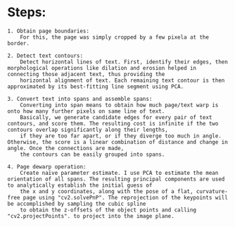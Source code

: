 

Steps:
=====================


	1. Obtain page boundaries:
		For this, the page was simply cropped by a few pixela at the border.
		
	2. Detect text contours:
		Detect horizontal lines of text. First, identify their edges, then morphological operations like dilation and erosion helped in connecting those adjacent text, thus providing the 
		horizontal alignment of text. Each remaining text contour is then approximated by its best-fitting line segment using PCA.
		
	3. Convert text into spans and assemble spans:
		Converting into span means to obtain how much page/text warp is onto how many further pixels on same line of text.
		Basically, we generate candidate edges for every pair of text contours, and score them. The resulting cost is infinite if the two contours overlap significantly along their lengths, 
		if they are too far apart, or if they diverge too much in angle. Otherwise, the score is a linear combination of distance and change in angle. Once the connections are made, 
		the contours can be easily grouped into spans.
		
	4. Page dewarp operation:
		Create naïve parameter estimate. I use PCA to estimate the mean orientation of all spans. The resulting principal components are used to analytically establish the initial guess of 
		the x and y coordinates, along with the pose of a flat, curvature-free page using "cv2.solvePnP". The reprojection of the keypoints will be accomplished by sampling the cubic spline 
		to obtain the z-offsets of the object points and calling "cv2.projectPoints". to project into the image plane.


